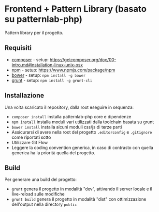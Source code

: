 # Frontend + Pattern Library (basato su patternlab-php)

Pattern library per il progetto.

## Requisiti

- [composer](https://getcomposer.org/) - setup: https://getcomposer.org/doc/00-intro.md#installation-linux-unix-osx
- [npm](https://www.npmjs.com/) - setup: https://www.npmjs.com/package/npm
- [bower](https://bower.io/) - setup: `npm install -g bower`
- [grunt](http://gruntjs.com/) - setup: `npm install -g grunt-cli`


## Installazione

Una volta scaricato il repository, dalla root eseguire in sequenza:

- `composer install`  installa patternlab-php core e dipendenze
- `npm install`       installa moduli vari utilizzati dalla toolchain basata su grunt
- `bower install`     installa alcuni moduli css/js di terze parti
- Assicurarsi di avere nella root del progetto `.editorconfig` e `.gitignore` come riportati sotto
- Utilizzare Git Flow
- Leggere la coding convention generica, in caso di contrasto con quella generica ha la priorità quella del progetto.

## Build

Per generare una build del progetto:

- `grunt`        genera il progetto in modalità "dev", attivando il server locale e il live-reload sulle modifiche
- `grunt build`  genera il progetto in modalità "dist" con ottimizzazione dell'output nella directory `public`
